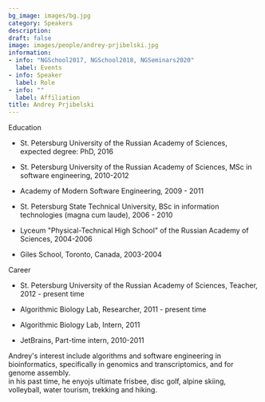 ```yaml
---
bg_image: images/bg.jpg
category: Speakers
description: 
draft: false
image: images/people/andrey-prjibelski.jpg
information:
- info: "NGSchool2017, NGSchool2018, NGSeminars2020"
  label: Events
- info: Speaker
  label: Role
- info: ""
  label: Affiliation
title: Andrey Prjibelski
---
```


Education

  * St. Petersburg University of the Russian Academy of Sciences, expected degree: PhD, 2016

  * St. Petersburg University of the Russian Academy of Sciences, MSc in software engineering,  2010-2012

  * Academy of Modern Software Engineering, 2009 - 2011

  * St. Petersburg State Technical University, BSc in information technologies (magna cum laude), 2006 - 2010

  * Lyceum "Physical-Technical High School" of the Russian Academy of Sciences, 2004-2006

  * Giles School, Toronto, Canada, 2003-2004

 

Career

   * St. Petersburg University of the Russian Academy of Sciences, Teacher, 2012 - present time

   * Algorithmic Biology Lab, Researcher, 2011 - present time

   * Algorithmic Biology Lab, Intern, 2011

   * JetBrains, Part-time intern, 2010-2011


Andrey's interest include algorithms and software engineering in bioinformatics, specifically in genomics and transcriptomics, and for genome assembly.  
in his past time, he enyojs ultimate frisbee, disc golf, alpine skiing, volleyball, water tourism, trekking and hiking.
